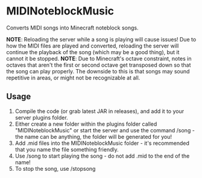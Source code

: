 # MIDINoteblockMusic
Converts MIDI songs into Minecraft noteblock songs.

**NOTE**: Reloading the server while a song is playing will cause issues! Due to how the MIDI files are played
and converted, reloading the server will continue the playback of the song (which may be a good thing), but it
cannot it be stopped.
**NOTE**: Due to Minecraft's octave constraint, notes in octaves that aren't the first or second octave get transposed
down so that the song can play properly. The downside to this is that songs may sound repetitive in areas, or might
not be recognizable at all.

## Usage
1. Compile the code (or grab latest JAR in releases), and add it to your server plugins folder.
2. Either create a new folder within the plugins folder called "MIDINoteblockMusic" or start the server and use
the command /song <name> - the name can be anything, the folder will be generated for you!
3. Add .mid files into the MIDINoteblockMusic folder - it's recommended that you name the file something friendly.
4. Use /song <name> to start playing the song - do not add .mid to the end of the name!
5. To stop the song, use /stopsong
  
